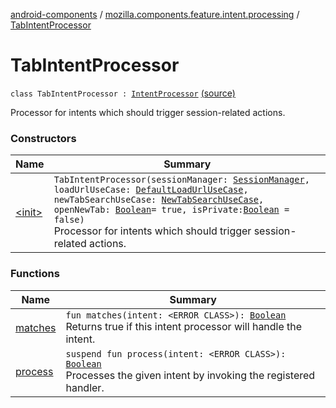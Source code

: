 [android-components](../../index.md) / [mozilla.components.feature.intent.processing](../index.md) / [TabIntentProcessor](./index.md)

# TabIntentProcessor

`class TabIntentProcessor : `[`IntentProcessor`](../-intent-processor/index.md) [(source)](https://github.com/mozilla-mobile/android-components/blob/master/components/feature/intent/src/main/java/mozilla/components/feature/intent/processing/TabIntentProcessor.kt#L32)

Processor for intents which should trigger session-related actions.

### Constructors

| Name | Summary |
|---|---|
| [&lt;init&gt;](-init-.md) | `TabIntentProcessor(sessionManager: `[`SessionManager`](../../mozilla.components.browser.session/-session-manager/index.md)`, loadUrlUseCase: `[`DefaultLoadUrlUseCase`](../../mozilla.components.feature.session/-session-use-cases/-default-load-url-use-case/index.md)`, newTabSearchUseCase: `[`NewTabSearchUseCase`](../../mozilla.components.feature.search/-search-use-cases/-new-tab-search-use-case/index.md)`, openNewTab: `[`Boolean`](https://kotlinlang.org/api/latest/jvm/stdlib/kotlin/-boolean/index.html)` = true, isPrivate: `[`Boolean`](https://kotlinlang.org/api/latest/jvm/stdlib/kotlin/-boolean/index.html)` = false)`<br>Processor for intents which should trigger session-related actions. |

### Functions

| Name | Summary |
|---|---|
| [matches](matches.md) | `fun matches(intent: <ERROR CLASS>): `[`Boolean`](https://kotlinlang.org/api/latest/jvm/stdlib/kotlin/-boolean/index.html)<br>Returns true if this intent processor will handle the intent. |
| [process](process.md) | `suspend fun process(intent: <ERROR CLASS>): `[`Boolean`](https://kotlinlang.org/api/latest/jvm/stdlib/kotlin/-boolean/index.html)<br>Processes the given intent by invoking the registered handler. |

